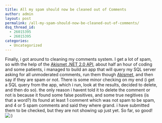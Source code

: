 ```yaml
---
title: All my spam should now be cleaned out of Comments
author: admin
layout: post
permalink: /all-my-spam-should-now-be-cleaned-out-of-comments/
dsq_thread_id:
  - 26015395
  - 26015395
categories:
  - Uncategorized
---
```

Finally, i got around to cleaning my comments system. I get a lot of spam, so with the help of the [Akismet .NET 2.0 API][1], about half an hour of coding and some patients, i managed to build an app that will query my SQL server asking for all unmoderated comments, run them though [Akismet][2], and then say if they are spam or not. There is some minor checking on my end (i get a SQL query from the app, which i run, look at the results, decided to delete, and then do so). the only reason i havent told it to delete the comment or not is because it found some false positives, and some true negitives (is that a word?) its found at least 1 comment which was not spam to be spam, and 4 or 5 spam comments and said they where grand. i have submitted them to be checked, but they are not showing up just yet. So far, so good! <img src="http://blog.lotas-smartman.net/wp-includes/images/smilies/icon_smile.gif" alt=":)" class="wp-smiley" />

 [1]: http://www.codeplex.com/AkismetApi
 [2]: http://www.akismet.com